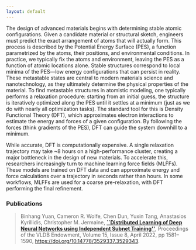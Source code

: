 ```yaml
---
layout: default
---
```


The design of advanced materials begins with determining stable atomic configurations. Given a candidate material or structural sketch, engineers must predict the exact arrangement of atoms that will actually form. This process is described by the Potential Energy Surface (PES), a function parametrized by the atoms, their positions, and environmental conditions. In practice, we typically fix the atoms and environment, leaving the PES as a function of atomic locations alone. Stable structures correspond to local minima of the PES—low energy configurations that can persist in reality. These metastable states are central to modern materials science and nanotechnology, as they ultimately determine the physical properties of the material.
To find metastable structures in atomistic modeling, one typically performs a relaxation procedure: starting from an initial guess, the structure is iteratively optimized along the PES until it settles at a minimum (just as we do with nearly all optimization tasks). The standard tool for this is Density Functional Theory (DFT), which approximates electron interactions to estimate the energy and forces of a given configuration. By following the forces (think gradients of the PES), DFT can guide the system downhill to a minimum.

While accurate, DFT is computationally expensive. A single relaxation trajectory may take ~8 hours on a high-performance cluster, creating a major bottleneck in the design of new materials.
To accelerate this, researchers increasingly turn to machine learning force fields (MLFFs). These models are trained on DFT data and can approximate energy and force calculations over a trajectory in seconds rather than hours. In some workflows, MLFFs are used for a coarse pre-relaxation, with DFT performing the final refinement.



### Publications

> Binhang Yuan, Cameron R. Wolfe, Chen Dun, Yuxin Tang, Anastasios Kyrillidis, Christopher M. Jermaine, [**``Distributed Learning of Deep Neural Networks using Independent Subnet Training''**]([https://arxiv.org/pdf/1910.02120](https://www.vldb.org/pvldb/vol15/p1581-wolfe.pdf)), Proceedings of the VLDB Endowment, Volume 15, Issue 8, April 2022, pp 1581–1590, https://doi.org/10.14778/3529337.3529343.
>

